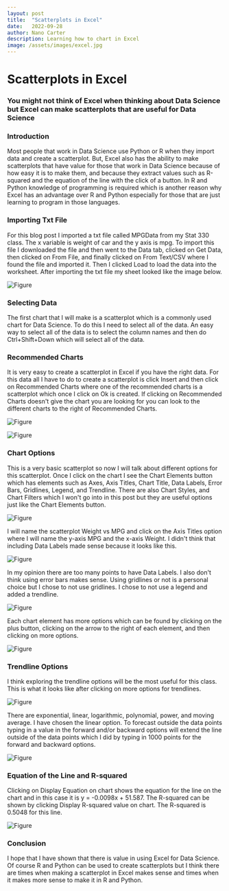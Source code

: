 ```yaml
---
layout: post
title:  "Scatterplots in Excel"
date:   2022-09-28
author: Nano Carter
description: Learning how to chart in Excel
image: /assets/images/excel.jpg
---
```


# Scatterplots in Excel
### You might not think of Excel when thinking about Data Science but Excel can make scatterplots that are useful for Data Science
### Introduction
Most people that work in Data Science use Python or R when they import data and create a scatterplot. But, Excel also has the ability to make scatterplots that have value for those that work in Data Science because of how easy it is to make them, and because they extract values such as R-squared and the equation of the line with the click of a button. In R and Python knowledge of programming is required which is another reason why Excel has an advantage over R and Python especially for those that are just learning to program in those languages.

### Importing Txt File
  For this blog post I imported a txt file called MPGData from my Stat 330 class. The x variable is weight of car and the y axis is mpg. To import this file I downloaded the file and then went to the Data tab, clicked on Get Data, then clicked on From File, and finally clicked on From Text/CSV where I found the file and imported it. Then I clicked Load to load the data into the worksheet. After importing the txt file my sheet looked like the image below.

![Figure](https://raw.githubusercontent.com/152151/stat386-projects/main/assets/images/Screenshot%20(48).png)

### Selecting Data
  The first chart that I will make is a scatterplot which is a commonly used chart for Data Science. To do this I need to select all of the data. An easy way to select all of the data is to select the column names and then do Ctrl+Shift+Down which will select all of the data.
### Recommended Charts
 It is very easy to create a scatterplot in Excel if you have the right data. For this data all I have to do to create a scatterplot is click Insert and then click on Recommended Charts where one of the recommended charts is a scatterplot which once I click on Ok is created. If clicking on Recommended Charts doesn't give the chart you are looking for you can look to the different charts to the right of Recommended Charts.
 
 ![Figure](https://raw.githubusercontent.com/152151/stat386-projects/main/assets/images/Screenshot%20(49).png)
 
 ![Figure](https://raw.githubusercontent.com/152151/stat386-projects/main/assets/images/Screenshot%20(50).png)
 
### Chart Options
  This is a very basic scatterplot so now I will talk about different options for this scatterplot. Once I click on the chart I see the Chart Elements button which has elements such as Axes, Axis Titles, Chart Title, Data Labels, Error Bars, Gridlines, Legend, and Trendline. There are also Chart Styles, and Chart Filters which I won't go into in this post but they are useful options just like the Chart Elements button.
  
![Figure](https://raw.githubusercontent.com/152151/stat386-projects/main/assets/images/Screenshot%20(52).png)

  I will name the scatterplot Weight vs MPG and click on the Axis Titles option where I will name the y-axis MPG and the x-axis Weight. I didn't think that including Data Labels made sense because it looks like this.
  
![Figure](https://raw.githubusercontent.com/152151/stat386-projects/main/assets/images/Screenshot%20(55).png)

  In my opinion there are too many points to have Data Labels. I also don't think using error bars makes sense. Using gridlines or not is a personal choice but I chose to not use gridlines. I chose to not use a legend and added a trendline.
  
![Figure](https://raw.githubusercontent.com/152151/stat386-projects/main/assets/images/Screenshot%20(56).png)

  Each chart element has more options which can be found by clicking on the plus button, clicking on the arrow to the right of each element, and then clicking on more options.
  
![Figure](https://raw.githubusercontent.com/152151/stat386-projects/main/assets/images/Screenshot%20(58).png)

### Trendline Options
  I think exploring the trendline options will be the most useful for this class. This is what it looks like after clicking on more options for trendlines.
  
  ![Figure](https://raw.githubusercontent.com/152151/stat386-projects/main/assets/images/Screenshot%20(59).png)
  
There are exponential, linear, logarithmic, polynomial, power, and moving average. I have chosen the linear option. To forecast outside the data points typing in a value in the forward and/or backward options will extend the line outside of the data points which I did by typing in 1000 points for the forward and backward options.

![Figure](https://raw.githubusercontent.com/152151/stat386-projects/main/assets/images/Screenshot%20(60).png)

### Equation of the Line and R-squared
Clicking on Display Equation on chart shows the equation for the line on the chart and in this case it is y = -0.0098x + 51.587. The R-squared can be shown by clicking Display R-squared value on chart. The R-squared is 0.5048 for this line.

![Figure](https://raw.githubusercontent.com/152151/stat386-projects/main/assets/images/Screenshot%20(61).png)

### Conclusion
I hope that I have shown that there is value in using Excel for Data Science. Of course R and Python can be used to create scatterplots but I think there are times when making a scatterplot in Excel makes sense and times when it makes more sense to make it in R and Python.
 
 



